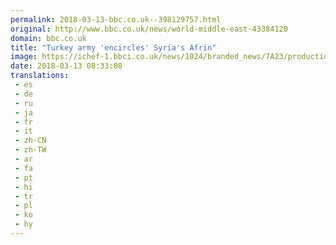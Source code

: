 ```yaml
---
permalink: 2018-03-13-bbc.co.uk--398129757.html
original: http://www.bbc.co.uk/news/world-middle-east-43384120
domain: bbc.co.uk
title: "Turkey army 'encircles' Syria's Afrin"
image: https://ichef-1.bbci.co.uk/news/1024/branded_news/7A23/production/_97176213_breaking_news_bigger.png
date: 2018-03-13 08:33:08
translations: 
 - es
 - de
 - ru
 - ja
 - fr
 - it
 - zh-CN
 - zh-TW
 - ar
 - fa
 - pt
 - hi
 - tr
 - pl
 - ko
 - hy
---
```


